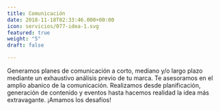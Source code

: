 ```yaml
---
title: Comunicación
date: 2018-11-18T02:33:46.000+00:00
icon: servicios/077-idea-1.svg
featured: true
weight: "5"
draft: false

---
```

Generamos planes de comunicación a corto, mediano y/o largo plazo mediante un exhaustivo análisis previo de tu marca. Te asesoramos en el amplio abanico de la comunicación. Realizamos desde planificación, generación de contenido y eventos hasta hacemos realidad la idea más extravagante. ¡Amamos los desafíos! 